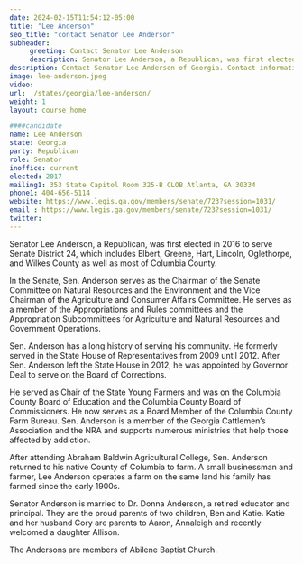 ```yaml
---
date: 2024-02-15T11:54:12-05:00
title: "Lee Anderson"
seo_title: "contact Senator Lee Anderson"
subheader:
     greeting: Contact Senator Lee Anderson
     description: Senator Lee Anderson, a Republican, was first elected in 2016 to serve Senate District 24, which includes Elbert, Greene, Hart, Lincoln, Oglethorpe, and Wilkes County as well as most of Columbia County.
description: Contact Senator Lee Anderson of Georgia. Contact information for Lee Anderson includes email address, phone number, and mailing address.
image: lee-anderson.jpeg
video:
url:  /states/georgia/lee-anderson/
weight: 1
layout: course_home

####candidate
name: Lee Anderson
state: Georgia
party: Republican
role: Senator
inoffice: current
elected: 2017
mailing1: 353 State Capitol Room 325-B CLOB Atlanta, GA 30334
phone1: 404-656-5114
website: https://www.legis.ga.gov/members/senate/723?session=1031/
email : https://www.legis.ga.gov/members/senate/723?session=1031/
twitter:
---
```


Senator Lee Anderson, a Republican, was first elected in 2016 to serve Senate District 24, which includes Elbert, Greene, Hart, Lincoln, Oglethorpe, and Wilkes County as well as most of Columbia County.

In the Senate, Sen. Anderson serves as the Chairman of the Senate Committee on Natural Resources and the Environment and the Vice Chairman of the Agriculture and Consumer Affairs Committee. He serves as a member of the Appropriations and Rules committees and the Appropriation Subcommittees for Agriculture and Natural Resources and Government Operations.

Sen. Anderson has a long history of serving his community. He formerly served in the State House of Representatives from 2009 until 2012. After Sen. Anderson left the State House in 2012, he was appointed by Governor Deal to serve on the Board of Corrections.

He served as Chair of the State Young Farmers and was on the Columbia County Board of Education and the Columbia County Board of Commissioners. He now serves as a Board Member of the Columbia County Farm Bureau. Sen. Anderson is a member of the Georgia Cattlemen’s Association and the NRA and supports numerous ministries that help those affected by addiction.

After attending Abraham Baldwin Agricultural College, Sen. Anderson returned to his native County of Columbia to farm. A small businessman and farmer, Lee Anderson operates a farm on the same land his family has farmed since the early 1900s.

Senator Anderson is married to Dr. Donna Anderson, a retired educator and principal. They are the proud parents of two children, Ben and Katie. Katie and her husband Cory are parents to Aaron, Annaleigh and recently welcomed a daughter Allison.

The Andersons are members of Abilene Baptist Church.
